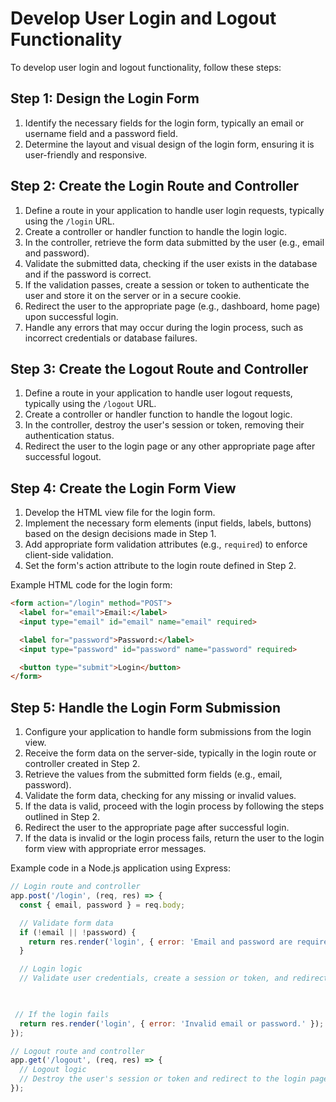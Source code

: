 
# Develop User Login and Logout Functionality

To develop user login and logout functionality, follow these steps:

## Step 1: Design the Login Form

1. Identify the necessary fields for the login form, typically an email or username field and a password field.
2. Determine the layout and visual design of the login form, ensuring it is user-friendly and responsive.

## Step 2: Create the Login Route and Controller

1. Define a route in your application to handle user login requests, typically using the `/login` URL.
2. Create a controller or handler function to handle the login logic.
3. In the controller, retrieve the form data submitted by the user (e.g., email and password).
4. Validate the submitted data, checking if the user exists in the database and if the password is correct.
5. If the validation passes, create a session or token to authenticate the user and store it on the server or in a secure cookie.
6. Redirect the user to the appropriate page (e.g., dashboard, home page) upon successful login.
7. Handle any errors that may occur during the login process, such as incorrect credentials or database failures.

## Step 3: Create the Logout Route and Controller

1. Define a route in your application to handle user logout requests, typically using the `/logout` URL.
2. Create a controller or handler function to handle the logout logic.
3. In the controller, destroy the user's session or token, removing their authentication status.
4. Redirect the user to the login page or any other appropriate page after successful logout.

## Step 4: Create the Login Form View

1. Develop the HTML view file for the login form.
2. Implement the necessary form elements (input fields, labels, buttons) based on the design decisions made in Step 1.
3. Add appropriate form validation attributes (e.g., `required`) to enforce client-side validation.
4. Set the form's action attribute to the login route defined in Step 2.

Example HTML code for the login form:

```html
<form action="/login" method="POST">
  <label for="email">Email:</label>
  <input type="email" id="email" name="email" required>

  <label for="password">Password:</label>
  <input type="password" id="password" name="password" required>

  <button type="submit">Login</button>
</form>
```

## Step 5: Handle the Login Form Submission

1. Configure your application to handle form submissions from the login view.
2. Receive the form data on the server-side, typically in the login route or controller created in Step 2.
3. Retrieve the values from the submitted form fields (e.g., email, password).
4. Validate the form data, checking for any missing or invalid values.
5. If the data is valid, proceed with the login process by following the steps outlined in Step 2.
6. Redirect the user to the appropriate page after successful login.
7. If the data is invalid or the login process fails, return the user to the login form view with appropriate error messages.

Example code in a Node.js application using Express:

```javascript
// Login route and controller
app.post('/login', (req, res) => {
  const { email, password } = req.body;

  // Validate form data
  if (!email || !password) {
    return res.render('login', { error: 'Email and password are required.' });
  }

  // Login logic
  // Validate user credentials, create a session or token, and redirect to the appropriate page

 

 // If the login fails
  return res.render('login', { error: 'Invalid email or password.' });
});

// Logout route and controller
app.get('/logout', (req, res) => {
  // Logout logic
  // Destroy the user's session or token and redirect to the login page or any other appropriate page
});
```

